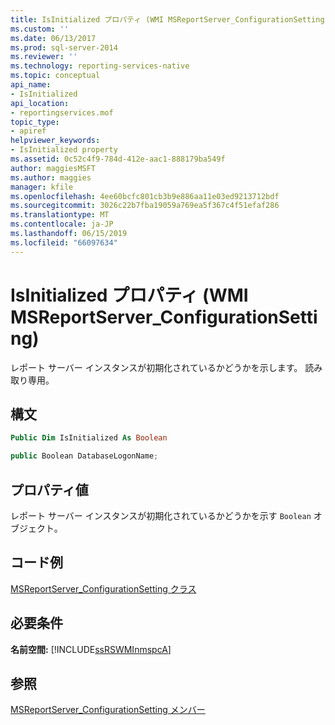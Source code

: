 ```yaml
---
title: IsInitialized プロパティ (WMI MSReportServer_ConfigurationSetting) | Microsoft Docs
ms.custom: ''
ms.date: 06/13/2017
ms.prod: sql-server-2014
ms.reviewer: ''
ms.technology: reporting-services-native
ms.topic: conceptual
api_name:
- IsInitialized
api_location:
- reportingservices.mof
topic_type:
- apiref
helpviewer_keywords:
- IsInitialized property
ms.assetid: 0c52c4f9-784d-412e-aac1-888179ba549f
author: maggiesMSFT
ms.author: maggies
manager: kfile
ms.openlocfilehash: 4ee60bcfc801cb3b9e886aa11e03ed9213712bdf
ms.sourcegitcommit: 3026c22b7fba19059a769ea5f367c4f51efaf286
ms.translationtype: MT
ms.contentlocale: ja-JP
ms.lasthandoff: 06/15/2019
ms.locfileid: "66097634"
---
```

# <a name="isinitialized-property-wmi-msreportserverconfigurationsetting"></a>IsInitialized プロパティ (WMI MSReportServer_ConfigurationSetting)
  レポート サーバー インスタンスが初期化されているかどうかを示します。 読み取り専用。  
  
## <a name="syntax"></a>構文  
  
```vb  
Public Dim IsInitialized As Boolean  
```  
  
```csharp  
public Boolean DatabaseLogonName;  
```  
  
## <a name="property-values"></a>プロパティ値  
 レポート サーバー インスタンスが初期化されているかどうかを示す `Boolean` オブジェクト。  
  
## <a name="example-code"></a>コード例  
 [MSReportServer_ConfigurationSetting クラス](msreportserver-configurationsetting-class.md)  
  
## <a name="requirements"></a>必要条件  
 **名前空間:** [!INCLUDE[ssRSWMInmspcA](../../includes/ssrswminmspca-md.md)]  
  
## <a name="see-also"></a>参照  
 [MSReportServer_ConfigurationSetting メンバー](msreportserver-configurationsetting-members.md)  
  
  
